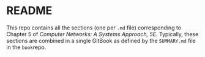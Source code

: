 # README

This repo contains all the sections (one per `.md` file) corresponding
to Chapter 5 of *Computer Networks: A Systems Approach, 5E*.
Typically, these sections are combined in a single GitBook as defined
by the `SUMMARY.md` file in the `book`repo.

